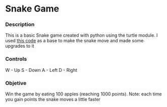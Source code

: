 # Snake Game

### Description
This is a basic Snake game created with python using the turtle module. I used [this code](https://www.geeksforgeeks.org/create-a-snake-game-using-turtle-in-python/) as a base to make the snake move and made some upgrades to it


### Controls
W - Up
S - Down
A - Left
D - Right


### Objetive
Win the game by eating 100 apples (reaching 1000 points). Note: each time you gain points the snake moves a little faster
